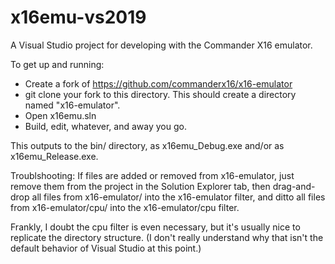 # x16emu-vs2019
A Visual Studio project for developing with the Commander X16 emulator.

To get up and running:
* Create a fork of https://github.com/commanderx16/x16-emulator
* git clone your fork to this directory. This should create a directory named "x16-emulator".
* Open x16emu.sln
* Build, edit, whatever, and away you go.

This outputs to the bin/ directory, as x16emu_Debug.exe and/or as x16emu_Release.exe.

Troublshooting:
If files are added or removed from x16-emulator, just remove them from  the project in the Solution Explorer tab, then drag-and-drop all files from x16-emulator/ into the x16-emulator filter, and ditto all files from x16-emulator/cpu/ into the x16-emulator/cpu filter.

Frankly, I doubt the cpu filter is even necessary, but it's usually nice to replicate the directory structure. (I don't really understand why that isn't the default behavior of Visual Studio at this point.)